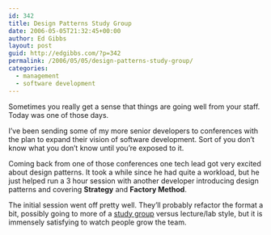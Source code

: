 ```yaml
---
id: 342
title: Design Patterns Study Group
date: 2006-05-05T21:32:45+00:00
author: Ed Gibbs
layout: post
guid: http://edgibbs.com/?p=342
permalink: /2006/05/05/design-patterns-study-group/
categories:
  - management
  - software development
---
```

Sometimes you really get a sense that things are going well from your staff. Today was one of those days.

I&#8217;ve been sending some of my more senior developers to conferences with the plan to expand their vision of software development. Sort of you don&#8217;t know what you don&#8217;t know until you&#8217;re exposed to it.

Coming back from one of those conferences one tech lead got very excited about design patterns. It took a while since he had quite a workload, but he just helped run a 3 hour session with another developer introducing design patterns and covering **Strategy** and **Factory Method**.

The initial session went off pretty well. They&#8217;ll probably refactor the format a bit, possibly going to more of a [study group](http://www.industriallogic.com/papers/learning.html#STUDY) versus lecture/lab style, but it is immensely satisfying to watch people grow the team.